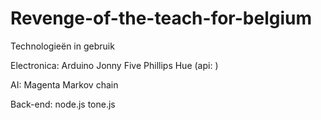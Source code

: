 # Revenge-of-the-teach-for-belgium

Technologieën in gebruik

   Electronica: Arduino 
                Jonny Five
                Phillips Hue (api: )

   AI:          Magenta
                Markov chain

   Back-end:    node.js
                tone.js
